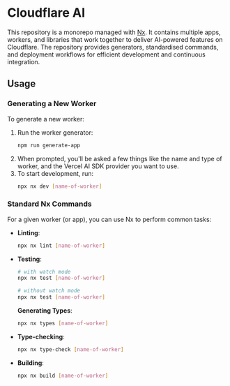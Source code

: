 # Cloudflare AI

This repository is a monorepo managed with [Nx](https://nx.dev). It contains multiple apps, workers, and libraries that work together to deliver AI-powered features on Cloudflare. The repository provides generators, standardised commands, and deployment workflows for efficient development and continuous integration.

## Usage

### Generating a New Worker

To generate a new worker:

1. Run the worker generator:
   ```bash
   npm run generate-app
   ```
2. When prompted, you'll be asked a few things like the name and type of worker, and the Vercel AI SDK provider you want to use.
3. To start development, run:
   ```bash
   npx nx dev [name-of-worker]
   ```

### Standard Nx Commands

For a given worker (or app), you can use Nx to perform common tasks:

- **Linting**:
  ```bash
  npx nx lint [name-of-worker]
  ```
- **Testing**:
  ```bash
  # with watch mode
  npx nx test [name-of-worker]
  ```
  ```bash
  # without watch mode
  npx nx test [name-of-worker]
  ```
   **Generating Types**:
  ```bash
  npx nx types [name-of-worker]
  ```
- **Type-checking**:
  ```bash
  npx nx type-check [name-of-worker]
  ```
- **Building**:
  ```bash
  npx nx build [name-of-worker]
  ```
